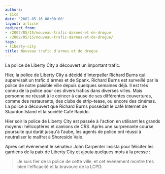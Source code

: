 ```yaml
---
authors:
- zico
date: '2002-05-16 00:00:00'
layout: article
redirect_from:
- /2002/05/15/nouveau-trafic-darmes-et-de-drogue
- /2002/05/15/nouveau-trafic-darmes-et-de-drogue/
tags:
- liberty-city
title: Nouveau trafic d'armes et de drogue
---
```



La police de Liberty City a découvert un important trafic.

Hier, la police de Liberty City a décidé d'interpeller Richard Burns qui supervisait un trafic d'armes et de Spank. Richard Burns est surveillé par la police de notre paisible ville depuis quelques semaines déjà. Il est très connu de la police pour ces divers trafics dans diverses villes. Mais personne ne réussit à le coincer à cause de ses différentes couvertures, comme des restaurants, des clubs de strip-tease, ou encore des cinémas. La police a découvert que Richard Burns possédait le café Internet de Staunton Island et la société Café Rapido.

Hier soir la police de Liberty City est passée à l'action en utilisant les grands moyens : hélicoptères et camions de CRS. Après une surprenante course poursuite qui durât jusqu'à l'aube, les agents de police ont réussi à neutraliser le malfrat à Shoreside Vale.

Apres cet événement le sénateur John Carpenter insista pour féliciter les gardiens de la paix de Liberty City et ajouta quelques mots à la presse :

> Je suis fier de la police de cette ville, et cet événement montre très bien l'efficacité et la bravoure de la LCPD.